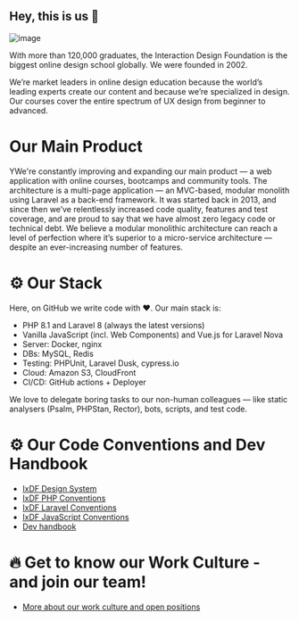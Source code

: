 ## Hey, this is us 👋

![image](https://user-images.githubusercontent.com/2339481/145277915-3b4d53a4-24a0-4e1e-afa8-abdc21bbc819.jpg)

With more than 120,000 graduates, the Interaction Design Foundation is the biggest online design school globally.
We were founded in 2002.


We’re market leaders in online design education because the world’s leading experts create our content and because we’re specialized in design.
Our courses cover the entire spectrum of UX design from beginner to advanced.


# Our Main Product

YWe're constantly improving and expanding our main product — a web application with online courses, bootcamps and community tools. The architecture is a multi-page application — an MVC-based, modular monolith using Laravel as a back-end framework. It was started back in 2013, and since then we’ve relentlessly increased code quality, features and test coverage, and are proud to say that we have almost zero legacy code or technical debt. We believe a modular monolithic architecture can reach a level of perfection where it’s superior to a micro-service architecture — despite an ever-increasing number of features.


# ⚙️ Our Stack

Here, on GitHub we write code with ❤️. Our main stack is:

- PHP 8.1 and Laravel 8 (always the latest versions)
- Vanilla JavaScript (incl. Web Components) and Vue.js for Laravel Nova
- Server: Docker, nginx
- DBs: MySQL, Redis
- Testing: PHPUnit, Laravel Dusk, cypress.io
- Cloud: Amazon S3, CloudFront
- CI/CD: GitHub actions + Deployer

We love to delegate boring tasks to our non-human colleagues — like static analysers (Psalm, PHPStan, Rector), bots, scripts, and test code.

# ⚙️ Our Code Conventions and Dev Handbook
 - [IxDF Design System](https://design-system.interaction-design.org/)
 - [IxDF PHP Conventions](https://handbook.interaction-design.org/library/back-end/conventions--php.html)
 - [IxDF Laravel Conventions](https://handbook.interaction-design.org/library/back-end/conventions--laravel.html)
 - [IxDF JavaScript Conventions](https://handbook.interaction-design.org/library/front-end/conventions--js.html)
 - [Dev handbook](https://handbook.interaction-design.org/)

# 🔥 Get to know our Work Culture - and join our team! 
 - [More about our work culture and open positions](https://www.interaction-design.org/about/careers)
 
